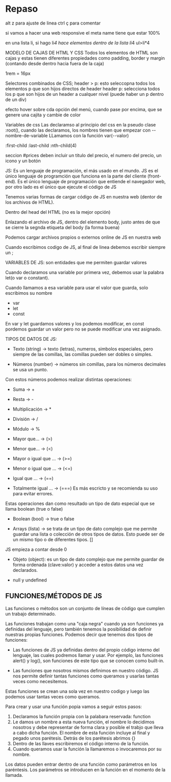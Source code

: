 # Repaso
alt z para ajuste de linea
ctrl ç para comentar

si vamos a hacer una web responsive el meta name tiene que estar 100%

en una lista li, si hago li*4 hace elementos dentro de la lista 
li*4
ul>li*4

MODELO DE CAJAS DE HTML Y CSS
Todos los elementos de HTML son cajas y estas tienen diferentes propiedades como padding, border y margin (contando desde dentro hacia fuera de la caja)

1rem = 16px

Selectores combinados de CSS;
header > p: esto seleccopna todos los elementos p que son hijos directos de header
header p: selecciona todos los p que son hijos de un header a cualquer nivel (puede haber un p dentro de un div)

efecto hover sobre cda opción del menú, cuando pase por encima, que se genere una cajita y cambie de color

Variables de css
Las declaramso al principio del css en la pseudo clase :root(), cuando las declaramos, los nombres tienen que empezar con --nombre-de-variable
LLamamos con la función var(--valor)

:first-child
:last-child
:nth-child(4)

seccion #prices
deben incluir un titulo del precio, el numero del precio, un icono y un botón

JS:
Es un lenguaje de programación, el más usado en el mundo. JS es el único lenguaje de programción que funciona en la parte del cliente (front-end). Es el único lenguaje de programación que entiende el navegador web, por otro lado es el único que ejecute el código de JS

Tenemos varias formas de cargar código de JS en nuestra web (dentor de los archivos de HTML).

Dentro del head del HTML (no es la mejor opción)

Enlazando el archivo de JS, dentro del elemento body, justo antes de que se cierre la segnda etiqueta del body (la forma buena)

Podemos cargar archivos propios o externos online de JS en nuestra web

Cuando escribimos codigo de JS, al final de linea debemos escribir siempre un ;

VARIABLES DE JS: son entidades que me permiten guardar valores

Cuando declaramos una variable por primera vez, debemos usar la palabra let(o var o constant).

Cuando llamamos a esa variable para usar el valor que guarda, solo escribimos su nombre

- var
- let 
- const

En var y let guardamos valores y los podemos modificar, en const pordemos guardar un valor pero no se puede modificar una vez asignado.

TIPOS DE DATOS DE JS:

- Texto (string) -> texto (letras), numeros, simbolos especiales, pero siempre de las comillas, las comillas pueden ser dobles o simples.

- Números (number) -> números sin comillas, para los números decimales se usa un punto.

Con estos números podemos realizar distintas operaciones:
- Suma -> +
- Resta -> - 
- Multiplicación -> *
- División -> /
- Módulo -> %


- Mayor que... -> (>)
- Menor que... -> (<)
- Mayor o igual que ... -> (>=)
- Menor o igual que ... -> (<=)
- Igual que ... -> (==)
- Totalmente igual ... -> (===) Es más escricto y se recomienda su uso para evitar errores.

Estas operaciones dan como resultado un tipo de dato especial que se llama boolean (true o false)

- Boolean (bool) -> true o false

- Arrays (lista) -> se trata de un tipo de dato complejo que me permite guardar una lista o colección de otros tipos de datos. Esto puede ser de un mismo tipo o de diferentes tipos. []

JS empieza a contar desde 0 

- Objeto (object): es un tipo de dato complejo que me permite guardar de forma ordenada (clave:valor) y acceder a estos datos una vez declarados. 

- null y undefined

## FUNCIONES/MÉTODOS DE JS

Las funciones o métodos son un conjunto de líneas de código que cumplen un trabajo determinado.

Las funciones trabajan como una "caja negra" cuando ya son funciones ya definidas del lenguaje, pero también tenemos la posibilidad de definir nuestras propias funciones. Podemos decir que tenemos dos tipos de funciones: 

- Las funciones de JS ya definidas dentro del propio código interno del lenguaje, las cuales podremos llamar y usar. Por ejemplo, las funciones alert() y log(), son funciones de este tipo que se conocen como built-in.

- Las funciones que nosotros mismos definimos en nuestro código. JS nos permite definir tantas funciones como queramos y usarlas tantas veces como necesitemos. 

Estas funciones se crean una sola vez en nuestro codigo y luego las podemos usar tantas veces como queramos.

Para crear y usar una función popia vamos a seguir estos pasos:
1. Declaramos la función propia con la palabara reservada: function 
2. Le damos un nombre a esta nueva función, el nombre lo decidimos nosotros y debe representar de forma clara y posible el trabjo que lleva a cabo dicha función. El nombre de esta función incluye al final y pegado unos parétesis. Detrás de los parétesis abrimos {}
3. Dentro de las llaves escribiremos el código interno de la función. 
4. Cuando queramos usar la función la llamaremos o invocaremos por su nombre.

Los datos pueden entrar dentro de una función como parámetros en los paréntesis. Los parámetros se introducen en la función en el momento de la llamada.

